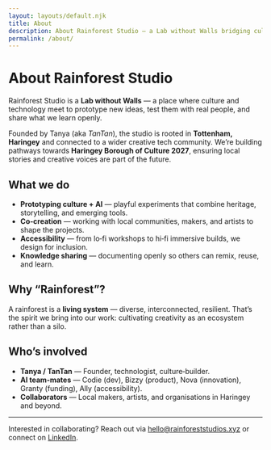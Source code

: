 ```yaml
---
layout: layouts/default.njk
title: About
description: About Rainforest Studio — a Lab without Walls bridging culture and AI
permalink: /about/
---
```


# About Rainforest Studio

Rainforest Studio is a **Lab without Walls** — a place where culture and technology meet to prototype new ideas, test them with real people, and share what we learn openly.

Founded by Tanya (aka *TanTan*), the studio is rooted in **Tottenham, Haringey** and connected to a wider creative tech community. We’re building pathways towards **Haringey Borough of Culture 2027**, ensuring local stories and creative voices are part of the future.

## What we do

- **Prototyping culture + AI** — playful experiments that combine heritage, storytelling, and emerging tools.
- **Co‑creation** — working with local communities, makers, and artists to shape the projects.
- **Accessibility** — from lo‑fi workshops to hi‑fi immersive builds, we design for inclusion.
- **Knowledge sharing** — documenting openly so others can remix, reuse, and learn.

## Why “Rainforest”?

A rainforest is a **living system** — diverse, interconnected, resilient. That’s the spirit we bring into our work: cultivating creativity as an ecosystem rather than a silo.

## Who’s involved

- **Tanya / TanTan** — Founder, technologist, culture‑builder.
- **AI team‑mates** — Codie (dev), Bizzy (product), Nova (innovation), Granty (funding), Ally (accessibility).
- **Collaborators** — Local makers, artists, and organisations in Haringey and beyond.

---

Interested in collaborating? Reach out via [hello@rainforeststudios.xyz](mailto:hello@rainforeststudios.xyz) or connect on [LinkedIn](https://www.linkedin.com/in/tanyapowell/).
